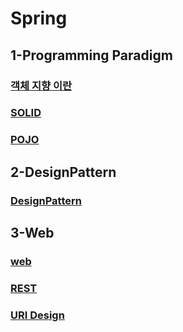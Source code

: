 # Spring
## 1-Programming Paradigm 
### [객체 지향 이란](./doc/1-1-객체%20지향.md)
### [SOLID](./doc/1-2-SOLID.md)
### [POJO](./doc/1-3-POJO.md)
## 2-DesignPattern
### [DesignPattern](./doc/2-1-DesignPattern.md)
## 3-Web
### [web](./doc/3-1-web.md)
### [REST](./doc/3-2-REST.md)
### [URI Design](./doc/3-3-URI.md)